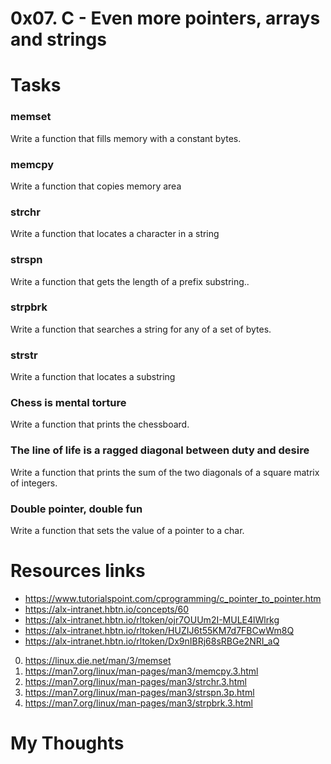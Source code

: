 # 0x07. C - Even more pointers, arrays and strings

# Tasks
###  memset 
Write a function that fills memory with a constant bytes.
###  memcpy
Write a function that copies memory area
### strchr
Write a function that locates a character in a string
### strspn
Write a function that gets the length of a prefix substring..
### strpbrk
Write a function that searches a string for any of a set of bytes.
### strstr
Write a function that locates a substring
### Chess is mental torture
Write a function that prints the chessboard.
### The line of life is a ragged diagonal between duty and desire
Write a function that prints the sum of the two diagonals of a square matrix of integers.
### Double pointer, double fun
Write a function that sets the value of a pointer to a char.

# Resources links
*	https://www.tutorialspoint.com/cprogramming/c_pointer_to_pointer.htm
*	https://alx-intranet.hbtn.io/concepts/60
*	https://alx-intranet.hbtn.io/rltoken/ojr7OUUm2I-MULE4lWlrkg
*	https://alx-intranet.hbtn.io/rltoken/HUZIJ6t55KM7d7FBCwWm8Q
*	https://alx-intranet.hbtn.io/rltoken/Dx9nIBRj68sRBGe2NRI_aQ

0. https://linux.die.net/man/3/memset 
1. https://man7.org/linux/man-pages/man3/memcpy.3.html
2. https://man7.org/linux/man-pages/man3/strchr.3.html
3. https://man7.org/linux/man-pages/man3/strspn.3p.html
4. https://man7.org/linux/man-pages/man3/strpbrk.3.html

# My Thoughts

